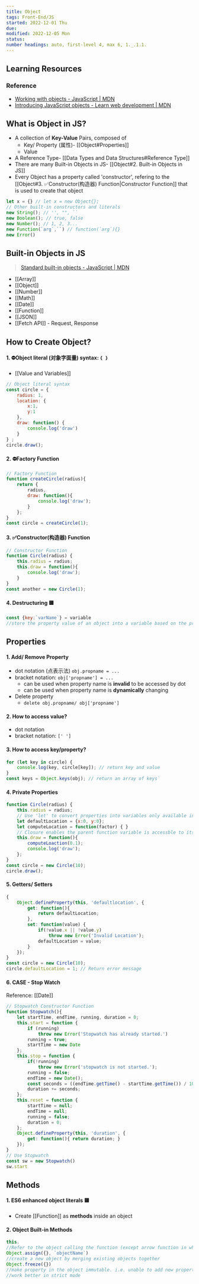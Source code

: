 ```yaml
---
title: Object
tags: Front-End/JS
started: 2022-12-01 Thu
due: 
modified: 2022-12-05 Mon
status: 
number headings: auto, first-level 4, max 6, 1._.1.1.
---
```

## Learning Resources
### Reference
- [Working with objects - JavaScript | MDN](https://developer.mozilla.org/en-US/docs/Web/JavaScript/Guide/Working_with_Objects)
- [Introducing JavaScript objects - Learn web development | MDN](https://developer.mozilla.org/en-US/docs/Learn/JavaScript/Objects)

## What is Object in JS?
- A collection of **Key-Value** Pairs, composed of
	- Key/ Property (属性)- [[Object#Properties]]
	- Value
- A Reference Type- [[Data Types and Data Structures#Reference Type]]
- There are many Built-in Objects in JS- [[Object#2. Built-in Objects in JS]]
- Every Object has a property called 'constructor', refering to the [[Object#3. ✅Constructor(构造器) Function|Constructor Function]] that is used to create that object

```js
let x = {} // let x = new Object{};
// Other built-in constructors and literals
new String(); // '', "", ``
new Boolean(); // true, false
new Number(); // 1, 2, 3...
new Function(`arg`,``) // function(`arg`){}
new Error()
```

## Built-in Objects in JS
>[Standard built-in objects - JavaScript | MDN](https://developer.mozilla.org/en-US/docs/Web/JavaScript/Reference/Global_Objects)
- [[Array]]
- [[Object]]
- [[Number]]
- [[Math]]
- [[Date]]
- [[Function]]
- [[JSON]]
- [[Fetch API]] - Request, Response
## How to Create Object?
#### 1. ⛔Object literal (对象字面量) syntax: `{ }`
- [[Value and Variables]]

```js
// Object literal syntax
const circle = {
	radius: 1,
	location: {
		x:1,
		y:1
	},
	draw: function() {
		console.log('draw')
	}
} ;
circle.draw();
```

#### 2. ⛔Factory Function 

```js
// Factory Function
function createCircle(radius){
	return {
		radius,
		draw: function(){
			console.log('draw');	
		}
	};
}
const circle = createCircle(1);
```

#### 3. ✅Constructor(构造器) Function

```js
// Constructor Function
function Circle(radius) {
	this.radius = radius;
	this.draw = function(){
		console.log('draw');	
	}
}
const another = new Circle(1);
```

#### 4. Destructuring 🟨

```js
const {key:`varName`} = variable
//store the property value of an object into a variable based on the property key
```

## Properties
#### 1. Add/ Remove Property
- dot notation (点表示法) `obj.propname = ...`
- bracket notation: `obj['propname'] = ...`
	- can be used when property name is **invalid** to be accessed by dot
	- can be used when property name is **dynamically** changing
- Delete property
	- `delete obj.propname/ obj['propname']`  
#### 2. How to access value?
- dot notation
- bracket notation: `[' ']`
#### 3. How to access key/property?

```js
for (let key in circle) {
	console.log(key, circle[key]); // return key and value
}
const keys = Object.keys(obj); // return an array of keys` 
```

#### 4. Private Properties

```js
function Circle(radius) {
	this.radius = radius;
	// Use 'let' to convert properties into variables only available inside this scope
	let defaultLocation = {x:0, y:0};
	let computeLocation = function(factor) { } 
	// Closure enables the parent function variable is accessble to its child without 'this' keyword 
	this.draw = function(){
		computeLoaction(0.1); 
		console.log('draw');
	};
}
const circle = new Circle(10);
circle.draw();
```

#### 5. Getters/ Setters

```js
{
	Object.defineProperty(this, 'defaultlocation', {
		get: function(){
			return defaultLocation;
		},
		set: function(value) {
			if(!value.x || !value.y)
				throw new Error('Invalid Location');
			defaultLocation = value;
		}
	});
}
const circle = new Circle(10);
circle.defaultLocation = 1; // Return error message
```

#### 6. CASE - Stop Watch
Reference: [[Date]]

```js
// Stopwatch Constructor Function
function Stopwatch(){
	let startTime, endTime, running, duration = 0;
	this.start = function {
		if (running)
			throw new Error('Stopwatch has already started.')
		running = true;
		startTime = new Date
	};
	this.stop = function {
		if(!running)
			throw new Error('stopwatch is not started.');
		running = false;
		endTime = new Date();
		const seconds = ((endTime.getTime() - startTime.getTime()) / 1000;
		duration += seconds;
	};
	this.reset = function {
		startTime = null;
		endTime = null;
		running = false;
		duration = 0;
	};
	Object.defineProperty(this, 'duration', {
		get: function(){ return duration; }
	});
}
// Use Stopwatch
const sw = new Stopwatch()
sw.start
```

## Methods
#### 1. ES6 enhanced object literals 🟨
- Create [[Function]] as **methods** inside an object
#### 2. Object Built-in Methods

```js
this.
//Refer to the object calling the function (except arrow function in which 'this' refers to its parent object)
Object.assign({}, `objectName`)
//create a new object by merging existing objects together
Object.freeze({})
//make property in the object immutable. i.e. unable to add new properties, but the value inside a deeper level is mutable
//work better in strict mode
```